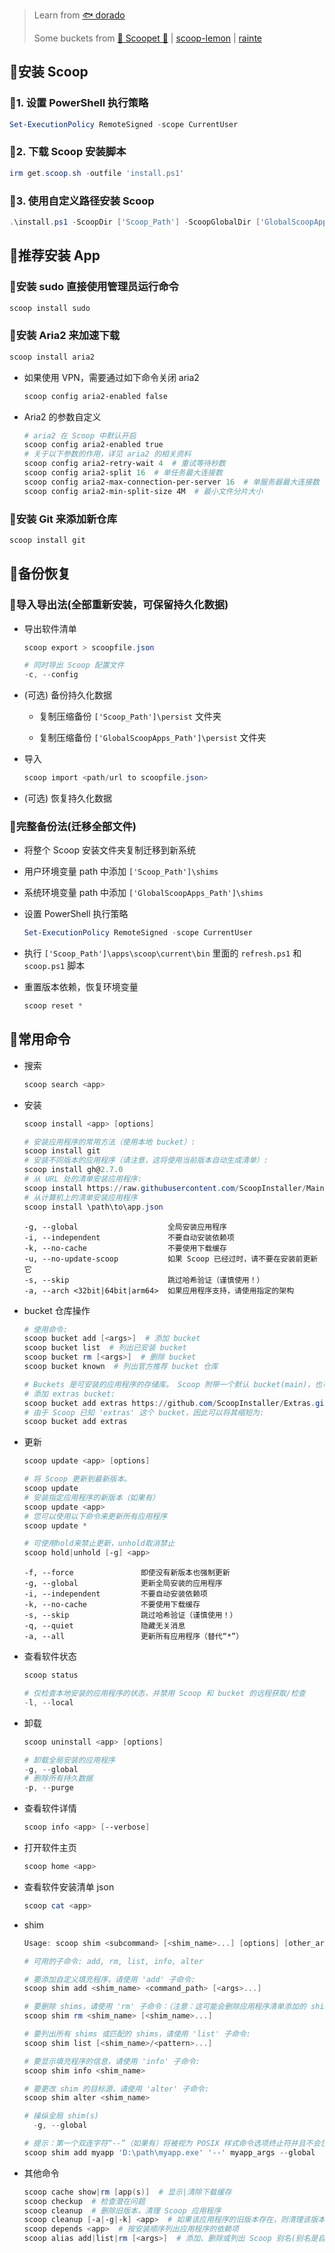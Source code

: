 > Learn from [🐟 dorado](https://github.com/chawyehsu/dorado)
>
> Some buckets from [🍨 Scoopet 🍨](https://github.com/ivaquero/scoopet) | [scoop-lemon](https://github.com/hoilc/scoop-lemon) | [rainte](https://github.com/rainte/scoop)

## :ledger:安装 Scoop
### :bookmark_tabs:1. 设置 PowerShell 执行策略

```powershell
Set-ExecutionPolicy RemoteSigned -scope CurrentUser
```

### :bookmark_tabs:2. 下载 Scoop 安装脚本

```powershell
irm get.scoop.sh -outfile 'install.ps1'
```

### :bookmark_tabs:3. 使用自定义路径安装 Scoop

```powershell
.\install.ps1 -ScoopDir ['Scoop_Path'] -ScoopGlobalDir ['GlobalScoopApps_Path'] -NoProxy
```

## :ledger:推荐安装 App

### :bookmark_tabs:安装 sudo 直接使用管理员运行命令

```powershell
scoop install sudo
```

### :bookmark_tabs:安装 Aria2 来加速下载

```powershell
scoop install aria2
```
- 如果使用 VPN，需要通过如下命令关闭 aria2

    ```powershell
    scoop config aria2-enabled false
    ```

- Aria2 的参数自定义

    ```powershell
    # aria2 在 Scoop 中默认开启
    scoop config aria2-enabled true
    # 关于以下参数的作用，详见 aria2 的相关资料
    scoop config aria2-retry-wait 4  # 重试等待秒数
    scoop config aria2-split 16  # 单任务最大连接数
    scoop config aria2-max-connection-per-server 16  # 单服务器最大连接数
    scoop config aria2-min-split-size 4M  # 最小文件分片大小
    ```

### :bookmark_tabs:安装 Git 来添加新仓库

```powershell
scoop install git
```

## :ledger:备份恢复

### :bookmark_tabs:导入导出法(全部重新安装，可保留持久化数据)

- 导出软件清单

  ```powershell
  scoop export > scoopfile.json

  # 同时导出 Scoop 配置文件
  -c, --config
  ```

- (可选) 备份持久化数据

  - 复制压缩备份 `['Scoop_Path']\persist` 文件夹

  - 复制压缩备份 `['GlobalScoopApps_Path']\persist` 文件夹

- 导入

  ```powershell
  scoop import <path/url to scoopfile.json>
  ```

- (可选) 恢复持久化数据

### :bookmark_tabs:完整备份法(迁移全部文件)

- 将整个 Scoop 安装文件夹复制迁移到新系统

- 用户环境变量 path 中添加 `['Scoop_Path']\shims`

- 系统环境变量 path 中添加 `['GlobalScoopApps_Path']\shims`

- 设置 PowerShell 执行策略

  ```powershell
  Set-ExecutionPolicy RemoteSigned -scope CurrentUser
  ```

- 执行 `['Scoop_Path']\apps\scoop\current\bin` 里面的 `refresh.ps1` 和 `scoop.ps1` 脚本

- 重置版本依赖，恢复环境变量

  ```powershell
  scoop reset *
  ```

## :ledger:常用命令

- 搜索

  ```powershell
  scoop search <app>
  ```

- 安装

  ```powershell
  scoop install <app> [options]
  ```

  ```powershell
  # 安装应用程序的常用方法（使用本地 bucket）:
  scoop install git
  # 安装不同版本的应用程序（请注意，这将使用当前版本自动生成清单）:
  scoop install gh@2.7.0
  # 从 URL 处的清单安装应用程序:
  scoop install https://raw.githubusercontent.com/ScoopInstaller/Main/master/bucket/runat.json
  # 从计算机上的清单安装应用程序
  scoop install \path\to\app.json
  ```

  ```
  -g, --global                    全局安装应用程序
  -i, --independent               不要自动安装依赖项
  -k, --no-cache                  不要使用下载缓存
  -u, --no-update-scoop           如果 Scoop 已经过时，请不要在安装前更新它
  -s, --skip                      跳过哈希验证（谨慎使用！）
  -a, --arch <32bit|64bit|arm64>  如果应用程序支持，请使用指定的架构
  ```

- bucket 仓库操作

  ```powershell
  # 使用命令:
  scoop bucket add [<args>]  # 添加 bucket
  scoop bucket list  # 列出已安装 bucket
  scoop bucket rm [<args>]  # 删除 bucket
  scoop bucket known  # 列出官方推荐 bucket 仓库

  # Buckets 是可安装的应用程序的存储库。 Scoop 附带一个默认 bucket(main)，也可以添加您或其他人已发布的 bucket。
  # 添加 extras bucket:
  scoop bucket add extras https://github.com/ScoopInstaller/Extras.git
  # 由于 Scoop 已知 'extras' 这个 bucket，因此可以将其缩短为:
  scoop bucket add extras
  ```

- 更新

  ```powershell
  scoop update <app> [options]

  # 将 Scoop 更新到最新版本。
  scoop update
  # 安装指定应用程序的新版本（如果有）
  scoop update <app>
  # 您可以使用以下命令来更新所有应用程序
  scoop update *

  # 可使用hold来禁止更新，unhold取消禁止
  scoop hold|unhold [-g] <app>
  ```

  ```
  -f, --force               即使没有新版本也强制更新
  -g, --global              更新全局安装的应用程序
  -i, --independent         不要自动安装依赖项
  -k, --no-cache            不要使用下载缓存
  -s, --skip                跳过哈希验证（谨慎使用！）
  -q, --quiet               隐藏无关消息
  -a, --all                 更新所有应用程序（替代“*”）
  ```

- 查看软件状态

  ```powershell
  scoop status

  # 仅检查本地安装的应用程序的状态，并禁用 Scoop 和 bucket 的远程获取/检查
  -l, --local
  ```

- 卸载

  ```powershell
  scoop uninstall <app> [options]

  # 卸载全局安装的应用程序
  -g, --global
  # 删除所有持久数据
  -p, --purge
  ```

- 查看软件详情

  ```powershell
  scoop info <app> [--verbose]
  ```

- 打开软件主页

  ```powershell
  scoop home <app>
  ```

- 查看软件安装清单 json

  ```powershell
  scoop cat <app>
  ```

- shim
  ```powershell
  Usage: scoop shim <subcommand> [<shim_name>...] [options] [other_args]

  # 可用的子命令: add, rm, list, info, alter

  # 要添加自定义填充程序，请使用 'add' 子命令:
  scoop shim add <shim_name> <command_path> [<args>...]

  # 要删除 shims，请使用 'rm' 子命令：（注意：这可能会删除应用程序清单添加的 shims）
  scoop shim rm <shim_name> [<shim_name>...]

  # 要列出所有 shims 或匹配的 shims，请使用 'list' 子命令:
  scoop shim list [<shim_name>/<pattern>...]

  # 要显示填充程序的信息，请使用 'info' 子命令:
  scoop shim info <shim_name>

  # 要更改 shim 的目标源，请使用 'alter' 子命令:
  scoop shim alter <shim_name>

  # 操纵全局 shim(s)
    -g, --global

  # 提示：第一个双连字符“--”（如果有）将被视为 POSIX 样式命令选项终止符并且不会包含在参数中，因此如果您想将“-g”或“--global”等参数传递给 shim ，将它们放在 '--' 之后。请注意，在 PowerShell 中，您必须使用引号 '--'，例如，
  scoop shim add myapp 'D:\path\myapp.exe' '--' myapp_args --global
  ```

- 其他命令

  ```powershell
  scoop cache show|rm [app(s)]  # 显示|清除下载缓存
  scoop checkup  # 检查潜在问题
  scoop cleanup  # 删除旧版本，清理 Scoop 应用程序
  scoop cleanup [-a|-g|-k] <app>  # 如果该应用程序的旧版本存在，则清理该版本。
  scoop depends <app>  # 按安装顺序列出应用程序的依赖项
  scoop alias add|list|rm [<args>]  # 添加、删除或列出 Scoop 别名(别名是自定义的 Scoop 子命令，可用于简化常见任务。)详情见scoop help alias
  ```
